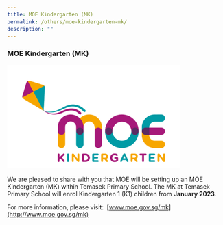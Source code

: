 ```yaml
---
title: MOE Kindergarten (MK)
permalink: /others/moe-kindergarten-mk/
description: ""
---
```

### MOE Kindergarten (MK)
  
<img src="/images/moe.png" 
     style="width:80%">	
	
We are pleased to share with you that MOE will be setting up an MOE Kindergarten (MK) within Temasek Primary School. The MK at Temasek Primary School will enrol Kindergarten 1 (K1) children from **January 2023**.  
  
For more information, please visit:  [www.moe.gov.sg/mk](http://www.moe.gov.sg/mk)